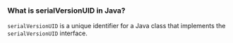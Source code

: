 ### What is serialVersionUID in Java?
`serialVersionUID` is a unique identifier for a Java class that implements the `serialVersionUID` interface.
